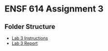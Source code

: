 # ENSF 614 Assignment 3

## Folder Structure 
- [Lab 3 Instructions](https://github.com/StevenD24/ENSF-614-Lab-3/blob/main/ENSF%20614-lab3-Instructions-Winter%202023.pdf)   
- [Lab 3 Report]()
